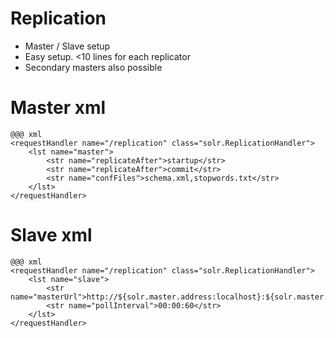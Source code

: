 <!SLIDE smbullets incremental>
# Replication #

* Master / Slave setup
* Easy setup. <10 lines for each replicator
* Secondary masters also possible

<!SLIDE code smaller>
# Master xml #

    @@@ xml
    <requestHandler name="/replication" class="solr.ReplicationHandler">
        <lst name="master">
            <str name="replicateAfter">startup</str>
            <str name="replicateAfter">commit</str>
            <str name="confFiles">schema.xml,stopwords.txt</str>
        </lst>
    </requestHandler>

<!SLIDE code smaller>
# Slave xml #

    @@@ xml
    <requestHandler name="/replication" class="solr.ReplicationHandler">
        <lst name="slave">
            <str name="masterUrl">http://${solr.master.address:localhost}:${solr.master.port:8983}/solr/replication</str>
            <str name="pollInterval">00:00:60</str>
        </lst>
    </requestHandler>


